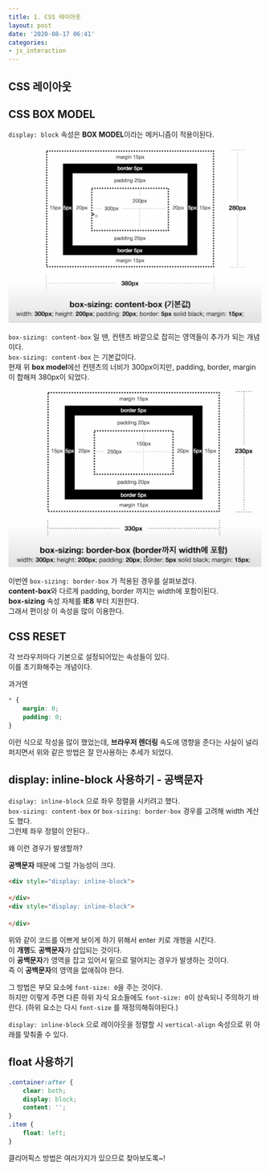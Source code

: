 ```yaml
---
title: 1. CSS 레이아웃
layout: post
date: '2020-08-17 06:41'
categories:
- js_interaction
---
```


## CSS 레이아웃

## CSS BOX MODEL

`display: block` 속성은 **BOX MODEL**이라는 메커니즘이 적용이된다.  

![](/static/img/interaction/image00.png)

`box-sizing: content-box` 일 땐, 컨텐츠 바깥으로 잡히는 영역들이 추가가 되는 개념이다.  
`box-sizing: content-box` 는 기본값이다.  
현재 위 **box model**에선 컨텐츠의 너비가 300px이지만, padding, border, margin이 합해져 380px이 되었다.

![](/static/img/interaction/image01.png)

이번엔 `box-sizing: border-box` 가 적용된 경우를 살펴보겠다.  
**content-box**와 다르게 padding, border 까지는 width에 포함이된다.  
**box-sizing** 속성 자체를 **IE8** 부터 지원한다.  
그래서 편이상 이 속성을 많이 이용한다.

## CSS RESET

각 브라우저마다 기본으로 설정되어있는 속성들이 있다.  
이를 초기화해주는 개념이다.

과거엔

```css
* {
    margin: 0;
    padding: 0;
}
```

이런 식으로 작성을 많이 했었는데, **브라우저 렌더링** 속도에 영향을 준다는 사실이 널리 퍼지면서 
위와 같은 방법은 잘 안사용하는 추세가 되었다.  

## display: inline-block 사용하기 - 공백문자

`display: inline-block` 으로 좌우 정렬을 시키려고 했다.  
`box-sizing: content-box` or `box-sizing: border-box` 경우를 고려해 width 계산도 했다.  
그런제 좌우 정렬이 안된다..
  
왜 이런 경우가 발생할까?

**공백문자** 때문에 그럴 가능성이 크다.

```html
<div style="display: inline-block">

</div>
<div style="display: inline-block">

</div>
```

위와 같이 코드를 이쁘게 보이게 하기 위해서 enter 키로 개행을 시킨다.  
이 **개행**도 **공백문자**가 삽입되는 것이다.  
이 **공백문자**가 영역을 잡고 있어서 밑으로 떨어지는 경우가 발생하는 것이다.  
즉 이 **공백문자**의 영역을 없애줘야 한다.  

그 방법은 부모 요소에 `font-size: 0`을 주는 것이다.  
하지만 이렇게 주면 다른 하위 자식 요소들에도 `font-size: 0`이 상속되니 주의하기 바란다. (하위 요소는 다시 `font-size` 를 재정의해줘야된다.)

`display: inline-block` 으로 레이아웃을 정렬할 시 `vertical-align` 속성으로 위 아래를 맞춰줄 수 있다.  

## float 사용하기

```css
.container:after {
    clear: both;
    display: block;
    content: '';
}
.item {
    float: left;
}
```

클리어픽스 방법은 여러가지가 있으므로 찾아보도록~!